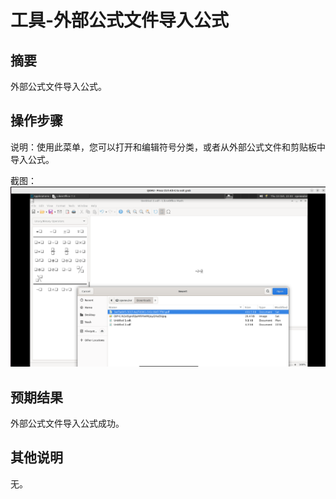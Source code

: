 # 工具-外部公式文件导入公式

## 摘要

外部公式文件导入公式。

## 操作步骤

说明：使用此菜单，您可以打开和编辑符号分类，或者从外部公式文件和剪贴板中导入公式。

截图：![image](./image1/z4.png)

## 预期结果

外部公式文件导入公式成功。

## 其他说明

无。
